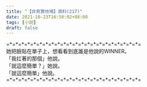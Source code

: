 ```yaml
---
title: "【非真實地場】資料(217)"
date: 2021-10-23T16:50:02+08:00
tags: [小說]
draft: false
---
```


=\*=\*=\*=\*=\*=\*=\*=\*=\*=\*=\*=\*=\*=\*=\*=\*=\*=\*=\*=\*=\*=\*=  
她把臉貼在單子上，想看看到底誰是他說的WINNER。  
「我扛著的那個」他說。  
「就這麼簡單？」她說。  
「就這麼簡單」他說。  
=\*=\*=\*=\*=\*=\*=\*=\*=\*=\*=\*=\*=\*=\*=\*=\*=\*=\*=\*=\*=\*=\*=  